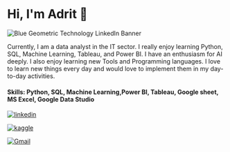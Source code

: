 # Hi, I'm Adrit 👋
![Blue Geometric Technology LinkedIn Banner](https://user-images.githubusercontent.com/73035728/208740689-0f445a40-31fe-4ce9-9277-1c696ee4935a.gif)

 Currently, I am a data analyst in the IT sector. I really enjoy learning  Python, SQL, Machine Learning, Tableau, and Power BI. I have an enthusiasm for AI deeply. I also enjoy learning new Tools and Programming languages. I love to learn new things every day and would love to implement them in my day-to-day activities.

 #### Skills: Python, SQL, Machine Learning,Power BI, Tableau, Google sheet, MS Excel, Google Data Studio
 
[![linkedin](https://img.shields.io/badge/linkedin-0A66C2?style=for-the-badge&logo=linkedin&logoColor=white)](https://www.linkedin.com/in/adritpal/)

[![kaggle](https://img.shields.io/badge/kaggle-1DA1F2?style=for-the-badge&logo=kaggle&logoColor=white)](https://www.kaggle.com/adritpal08)

[![Gmail](https://img.shields.io/badge/Gmail-1DA1F2?style=for-the-badge&logo=Gmail&logoColor=white)](adritpal4@gmail.com)
<!---
AdritPal08/AdritPal08 is a ✨ special ✨ repository because its `README.md` (this file) appears on your GitHub profile.
You can click the Preview link to take a look at your changes.
--->
